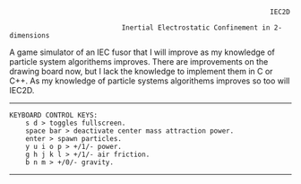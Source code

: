                                                                      IEC2D

                                Inertial Electrostatic Confinement in 2-dimensions


  A game simulator of an IEC fusor that I will improve as my knowledge of 
particle system algorithems improves. There are improvements on the drawing 
board now, but I lack the knowledge to implement them in C or C++.
    As my knowledge of particle systems algorithems improves so too will IEC2D.

--------------------------------------------------------------------------------------------

    KEYBOARD CONTROL KEYS:
        s d > toggles fullscreen.
        space bar > deactivate center mass attraction power.
        enter > spawn particles.
        y u i o p > +/1/- power.
        g h j k l > +/1/- air friction.
        b n m > +/0/- gravity.

--------------------------------------------------------------------------------------------
